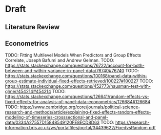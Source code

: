 # Draft

## Literature Review

## Econometrics

TODO: Fitting Multilevel Models When Predictors and Group Effects Correlate, Joseph Bafumi and Andrew Gelman.
TODO: <https://stats.stackexchange.com/questions/76722/account-for-both-between-and-within-variance-in-panel-data/76740#76740>
TODO: <https://stats.stackexchange.com/questions/100168/panel-data-within-group-estimate-individual-fixed-effects-retrieved/100227#100227>
TODO: <https://stats.stackexchange.com/questions/452773/hausman-test-with-glmer/454214#454214>
TODO: <https://stats.stackexchange.com/questions/126641/random-effects-vs-fixed-effects-for-analysis-of-panel-data-econometrics/126684#126684>
TODO: <https://www.cambridge.org/core/journals/political-science-research-and-methods/article/explaining-fixed-effects-random-effects-modeling-of-timeseries-crosssectional-and-panel-data/0334A27557D15848549120FE8ECD8D63>
TODO: <https://research-information.bris.ac.uk/ws/portalfiles/portal/34439622/FixedvsRandom.pdf>
